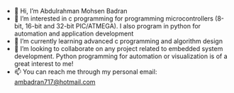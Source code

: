 - 👋 Hi, I’m Abdulrahman Mohsen Badran
- 👀 I’m interested in c programming for programming microcontrollers (8-bit, 16-bit and 32-bit PIC/ATMEGA). I also program in python for automation and application development
- 🌱 I’m currently learning advanced c programming and algorithm design
- 💞️ I’m looking to collaborate on any project related to embedded system development. Python programming for automation or visualization is of a great interest to me!
- 📫 You can reach me through my personal email: ambadran717@hotmail.com


